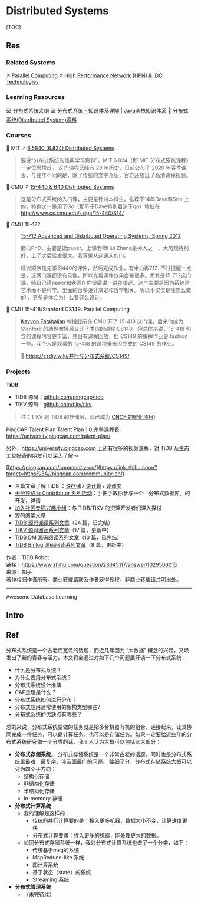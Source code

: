 # Distributed Systems

[TOC]



## Res
### Related Systems
↗ [Parallel Computing](../../🔑%20CS%20Core/🧬%20Computer%20System/📌%20Computer%20Systems%20&%20Implementations/🎃%20Computing%20&%20Computing%20Systems/Parallel%20Computing/Parallel%20Computing.md)
↗ [High Performance Network (HPN) & IDC Technologies](../../🔑%20CS%20Core/🏎️%20Computer%20Networking%20and%20Communication/🚀%20High%20Performance%20Network%20(HPN)%20&%20IDC%20Technologies/High%20Performance%20Network%20(HPN)%20&%20IDC%20Technologies.md)


### Learning Resources
💻 [分布式系统大纲](https://iswade.github.io/translate/distsys/)
💻 [分布式系统 - 知识体系详解 | Java全栈知识体系](https://pdai.tech/md/arch/arch-z-overview.html)
📖 [分布式系统(Distributed System)资料](https://gist.github.com/zjhiphop/c4861a6f586e3fdb2379)


### Courses
🏫 MIT ↗ [6.5840 (6.824) Distributed Systems](../../🏠%20Assets/Courses%20of%20Universities/MIT/6.5840%20(6.824)%20Distributed%20Systems/6.5840%20(6.824)%20Distributed%20Systems.md)
> 要说“分布式系统的经典学习资料”，MIT 6.824（即 MIT 分布式系统课程） 一定位居榜首。
> 这门课程已经有 20 年历史，日前公布了 2020 年春季课表，与往年不同的是，除了传统的文字介绍，官方还放出了高清课程视频。


🏫 CMU ↗ [15-440 & 640 Distributed Systems](../../🏠%20Assets/Courses%20of%20Universities/CMU/15-440%20&%20640%20Distributed%20Systems/15-440%20&%20640%20Distributed%20Systems.md)
> 这是分布式系统的入门课，主要是针对本科生。推荐下14年Dave和Srini上的，特色之一是用了Go（那阵子Dave特别着迷于go）地址在 
> http://www.cs.cmu.edu/~dga/15-440/S14/


🏫 CMU 15-172
> [15-712 Advanced and Distributed Operating Systems, Spring 2012](https://www.cs.cmu.edu/afs/cs.cmu.edu/academic/class/15712-s12/www/)
> 
> 面向PhD，主要是读paper。上课老师Hui Zhang是神人之一，大局观特别好，上了之后启发很大。我算是从这课入的门。
> 
> 建议顺序是先学习440的课件，然后完成作业，有余力再712.
> 不过提醒一点是，这两门课都没有录像，所以光看课件效果会差很多。尤其是15-712这门课，纯自己读paper和老师在你读后讲一讲差很远。这个主要是因为系统是艺术而不是科学。里面的很多设计决定和哲学相关。所以不仅仅是懂怎么做的 ，更多是体会为什么要这么设计。


🏫 CMU 15-418/Stanford CS149: Parallel Computing
> [Kayvon Fatahalian](http://www.cs.cmu.edu/~kayvonf) 教授此前在 CMU 开了 15-418 这门课，后来他成为 Stanford 的助理教授后又开了类似的课程 CS149。但总体来说，15-418 包含的课程内容更丰富，并且有课程回放，但 CS149 的编程作业更 fashion 一些。我个人是观看的 15-418 的课程录影但完成的 CS149 的作业。
> 
> 🔗 https://csdiy.wiki/并行与分布式系统/CS149/


### Projects
**TiDB**
- TiDB 源码：[github.com/pingcap/tidb](https://link.zhihu.com/?target=https%3A//github.com/pingcap/tidb)
- TiKV 源码：[github.com/tikv/tikv](https://link.zhihu.com/?target=https%3A//github.com/tikv/tikv)  
> 注：TiKV 是 TiDB 的存储层，现已成为 [CNCF 的孵化项目](https://link.zhihu.com/?target=http%3A//mp.weixin.qq.com/s%3F__biz%3DMzI3NDIxNTQyOQ%3D%3D%26mid%3D2247488648%26idx%3D1%26sn%3D97b72ca20ca9f7f3d4deed8a0bd618a1%26chksm%3Deb1633e2dc61baf4f272e087872d73dcf06007858da0bc76a739c25b85532efe02ff6e547e81%26scene%3D21%23wechat_redirect)）

PingCAP Talent Plan
Talent Plan 1.0 完整课程表: https://university.pingcap.com/talent-plan/

另外，https://university.pingcap.com 上还有很多的视频课程，对 TiDB 及生态工具好奇的朋友可以深入了解～

[https://pingcap.com/community-cn/](https://link.zhihu.com/?target=https%3A//pingcap.com/community-cn/)
- 三篇文章了解 TiDB ：[说存储](https://link.zhihu.com/?target=http%3A//mp.weixin.qq.com/s%3F__biz%3DMzI3NDIxNTQyOQ%3D%3D%26mid%3D2247484822%26idx%3D1%26sn%3D5434362800d8dcc0ca69d2f3f3260173%26chksm%3Deb1622fcdc61abea428f74b26a24bc589d524dd3b666d9b124809300f488d00b33a315a87792%26scene%3D21%23wechat_redirect) / [说计算](https://link.zhihu.com/?target=http%3A//mp.weixin.qq.com/s%3F__biz%3DMzI3NDIxNTQyOQ%3D%3D%26mid%3D2247484835%26idx%3D1%26sn%3D1fea0fa3968ebc05d1d04442b9d0d3d2%26chksm%3Deb1622c9dc61abdf56dafd90dcf3294113d6a24ae7b8a547f0fb05404061297260936f5f850f%26scene%3D21%23wechat_redirect) / [谈调度](https://link.zhihu.com/?target=http%3A//mp.weixin.qq.com/s%3F__biz%3DMzI3NDIxNTQyOQ%3D%3D%26mid%3D2247484875%26idx%3D1%26sn%3D51be0073271bb912da2e28610919c69a%26chksm%3Deb1622a1dc61abb7111cd9dafb0068e5e7279986d4c1f607dbddd623135e6c3a88a5600ff8b5%26scene%3D21%23wechat_redirect)
- [十分钟成为 Contributor 系列活动](https://link.zhihu.com/?target=https%3A//pingcap.com/blog-cn/%23Contributor)：手把手教你参与一个「分布式数据库」的开发，详情 
- [加入社区专项兴趣小组](https://link.zhihu.com/?target=https%3A//pingcap.com/community-cn/developer-group/%23sig)：与 TiDB/TiKV 的资深开发者们深入探讨
- 源码阅读文章
- [TiDB 源码阅读系列文章](https://link.zhihu.com/?target=https%3A//pingcap.com/blog-cn/%23TiDB-%25E6%25BA%2590%25E7%25A0%2581%25E9%2598%2585%25E8%25AF%25BB)（24 篇，已完结）
- [TiKV 源码阅读系列文章](https://link.zhihu.com/?target=https%3A//pingcap.com/blog-cn/%23TiKV-%25E6%25BA%2590%25E7%25A0%2581%25E8%25A7%25A3%25E6%259E%2590)（17 篇，更新中）
- [TiDB DM 源码阅读系列文章](https://link.zhihu.com/?target=https%3A//pingcap.com/blog-cn/%23DM-%25E6%25BA%2590%25E7%25A0%2581%25E9%2598%2585%25E8%25AF%25BB)（10 篇，已完结）
- [TiDB Binlog 源码阅读系列文章](https://link.zhihu.com/?target=https%3A//pingcap.com/blog-cn/%23TiDB-Binlog-%25E6%25BA%2590%25E7%25A0%2581%25E9%2598%2585%25E8%25AF%25BB)（8 篇，更新中）

作者：TiDB Robot  
链接：https://www.zhihu.com/question/23645117/answer/1029506015  
来源：知乎  
著作权归作者所有。商业转载请联系作者获得授权，非商业转载请注明出处。

---


Awesome Database Learning





## Intro



## Ref
[Online Transaction Processing]: https://en.wikipedia.org/wiki/Online_transaction_processing

[到底什么是分布式系统？你需要了解这些]: https://segmentfault.com/a/1190000023951396

分布式系统是一个古老而宽泛的话题，而近几年因为 “大数据” 概念的兴起，又焕发出了新的青春与活力。本文将会通过对如下几个问题展开谈一下分布式系统：
- 什么是分布式系统？
- 为什么要用分布式系统？
- 分布式系统设计推演
- CAP定理是什么？
- 分布式系统如何进行分布？
- 分布式应用通常使用的架构类型哪些?
- 分布式系统的优缺点有哪些？

[什么是分布式系统，如何学习分布式系统]: https://www.cnblogs.com/xybaby/p/7787034.html

[👍 👍 学习分布式系统需要怎样的知识？ - 知乎]: https://www.zhihu.com/question/23645117

[👍 学习分布式系统需要怎样的知识？ - 马超的回答 - 知乎]: https://www.zhihu.com/question/23645117/answer/124708083

总的来说，分布式系统要做的任务就是把多台机器有机的组合、连接起来，让其协同完成一件任务，可以是计算任务，也可以是存储任务。如果一定要给近些年的分布式系统研究做一个分类的话，我个人认为大概可以包括三大部分：
- **分布式存储系统**。 分布式存储系统是一个非常古老的话题，同时也是分布式系统里最难，最复杂，涉及面最广的问题。 往细了分，分布式存储系统大概可以分为四个子方向：
	- 结构化存储
	- 非结构化存储
	- 半结构化存储
	- In-memory 存储
- **分布式计算系统**
	- 我的理解是这样的：
		- 传统的并行计算要的是：投入更多机器，数据大小不变，计算速度更快
		- 分布式计算要求：投入更多的机器，能处理更大的数据。
	- 如同分布式存储系统一样，我对分布式计算系统也做了一个分类，如下：
		- 传统基于msg的系统
		- MapReduce-like 系统
		- 图计算系统
		- 基于状态（state）的系统
		- Streaming 系统
- **分布式管理系统**
	- （未完待续）

[👍 分布式系统领域有哪些经典论文？ - 严林的回答 - 知乎]: https://www.zhihu.com/question/30026369/answer/46476717
